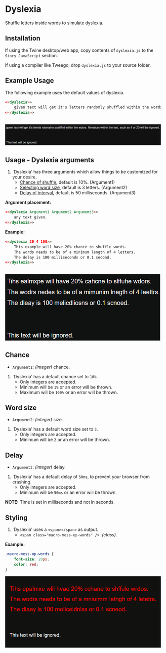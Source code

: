 # Dyslexia

Shuffle letters inside words to simulate dyslexia.

## Installation

If using the Twine desktop/web app, copy contents of `dyslexia.js` to the `Story JavaScript` section.

If using a compiler like Tweego, drop `dyslexia.js` to your source folder.

## Example Usage

The following example uses the default values of dyslexia.

```html
<<dyslexia>>
    given text will get it's letters randomly shuffled within the words. Numbers within the text, such as 4 or 20 will be ignored.
<</dyslexia>>
```
![Dyslexia example](../Resources/Gif/example1.gif)
---

## Usage - Dyslexia arguments

1. 'Dyslexia' has three arguments which allow things to be customized for your desire.
    - [Chance of shuffle](#Chance), default is 10%. (Argument1)
    - [Selecting word size](#Word-size), default is 3 letters. (Argument2)
    - [Delay of interval](#Delay), default is 50 milliseconds. (Argument3)

**Argument placement:**

```html
<<dyslexia Argument1 Argument2 Argument3>>
    any text given.
<</dyslexia>>
```

**Example:**

```html
<<dyslexia 20 4 100>>
    This example will have 20% chance to shuffle words.
    The words needs to be of a minimum length of 4 letters.
    The delay is 100 milliseconds or 0.1 second.
<</dyslexia>>
```
![Dyslexia example](../Resources/Gif/example2.gif)
---

## Chance

- `Argument1`: *(integer)* chance.

1. 'Dyslexia' has a default chance set to `10%`.
    - Only integers are accepted.
    - Minimum will be `1%` or an error will be thrown.
    - Maximum will be `100%` or an error will be thrown.

## Word size

- `Argument2`: *(integer)* size.

1. 'Dyslexia' has a default word size set to `3`.
    - Only integers are accepted.
    - Minimum will be `2` or an error will be thrown.

## Delay

- `Argument3`: *(integer)* delay.

1. 'Dyslexia' has a default delay of `50ms`, to prevent your browser from crashing.
    - Only integers are accepted.
    - Minimum will be `50ms` or an error will be thrown.

**NOTE:** Time is set in milliseconds and not in seconds.

## Styling

1. 'Dyslexia' uses a `<span></span>` as output.
    - `<span class="macro-mess-up-words" />`: *(class)*.

**Example:**

```css
.macro-mess-up-words {
    font-size: 20px;
    color: red;
}
```
![Dyslexia styling example](../Resources/Gif/example3.gif)